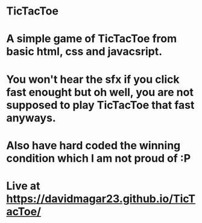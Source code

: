 # TicTacToe
 
# A simple game of TicTacToe from basic html, css and javacsript.

# You won't hear the sfx if you click fast enought but oh well, you are not supposed to play TicTacToe that fast anyways.

# Also have hard coded the winning condition which I am not proud of :P

# Live at https://davidmagar23.github.io/TicTacToe/